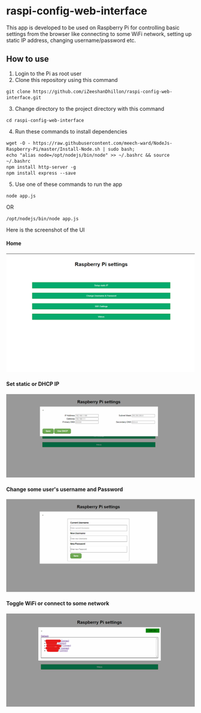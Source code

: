 # raspi-config-web-interface

This app is developed to be used on Raspberry Pi for controlling basic settings from the browser like connecting to some WiFi network, setting up static IP address, changing username/password etc.

## How to use 
1. Login to the Pi as root user
2. Clone this repository using this command
```
git clone https://github.com/iZeeshanDhillon/raspi-config-web-interface.git
```
3. Change directory to the project directory with this command
```
cd raspi-config-web-interface
```
4. Run these commands to install dependencies 
```
wget -O - https://raw.githubusercontent.com/meech-ward/NodeJs-Raspberry-Pi/master/Install-Node.sh | sudo bash;
echo "alias node=/opt/nodejs/bin/node" >> ~/.bashrc && source ~/.bashrc
npm install http-server -g
npm install express --save
```
5. Use one of these commands to run the app

```
node app.js
```
OR
```
/opt/nodejs/bin/node app.js
```

Here is the screenshot of the UI

#### Home
![alt home](assets/img.png "Home")

#### Set static or DHCP IP
![alt static](assets/static.png "static")

#### Change some user's username and Password 
![alt username](assets/username.png "username")

#### Toggle WiFi or connect to some network
![alt wifi](assets/wifi.png "wifi") 